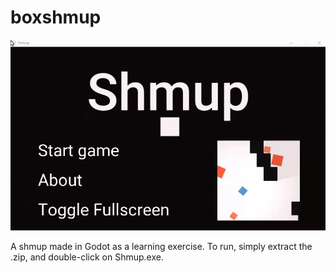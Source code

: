 # boxshmup
![](Shmup.gif)

A shmup made in Godot as a learning exercise. 
To run, simply extract the .zip, and double-click on Shmup.exe.
